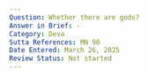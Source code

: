 ```yaml
---
Question: Whether there are gods?
Answer in Brief: -
Category: Deva
Sutta References: MN 90
Date Entered: March 26, 2025
Review Status: Not started
---
```

